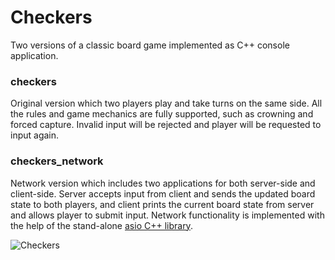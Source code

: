 # Checkers

Two versions of a classic board game implemented as C++ console application.

### checkers

Original version which two players play and take turns on the same side. All the rules and game mechanics are fully supported, such as crowning and forced capture. Invalid input will be rejected and player will be requested to input again.

### checkers_network

Network version which includes two applications for both server-side and client-side. Server accepts input from client and sends the updated board state to both players, and client prints the current board state from server and allows player to submit input. Network functionality is implemented with the help of the stand-alone [asio C++ library](http://think-async.com/).

![Checkers](https://dingjun.github.io/images/checkers.png)
